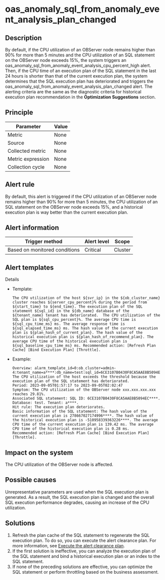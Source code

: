 # oas_anomaly_sql_from_anomaly_event_analysis_plan_changed

## Description

By default, if the CPU utilization of an OBServer node remains higher than 90% for more than 5 minutes and the CPU utilization of an SQL statement on the OBServer node exceeds 15%, the system triggers an oas_anomaly_sql_from_anomaly_event_analysis_cpu_percent_high alert. Then, if the CPU time of an execution plan of the SQL statement in the last 24 hours is shorter than that of the current execution plan, the system determines that the SQL execution plan has deteriorated and triggers the oas_anomaly_sql_from_anomaly_event_analysis_plan_changed alert. The alerting criteria are the same as the diagnostic criteria for historical execution plan recommendation in the **Optimization Suggestions** section. 

## Principle

| Parameter | Value |
| --- | --- |
| Metric | None |
| Source | None |
| Collected metric | None |
| Metric expression | None |
| Collection cycle | None |

## Alert rule

By default, this alert is triggered if the CPU utilization of an OBServer node remains higher than 90% for more than 5 minutes, the CPU utilization of an SQL statement on the OBServer node exceeds 15%, and a historical execution plan is way better than the current execution plan. 

## Alert information

| Trigger method | Alert level | Scope |
| --- | --- | --- |
| Based on monitored conditions | Critical | Cluster |

## Alert templates

Details

* Template:

   ```text
   The CPU utilization of the host ${svr_ip} in the ${ob_cluster_name} cluster reaches ${server_cpu_percent}% during the period from ${start_time} to ${end_time}. The execution plan of the SQL statement ${sql_id} in the ${db_name} database of the ${tenant_name} tenant has deteriorated.  The CPU utilization of the SQL plan is ${sql_cpu_percent}%. The average CPU time is ${sql_cpu_time_ms} ms. The average response time is ${sql_elapsed_time_ms} ms. The hash value of the current execution plan is ${plan_hash_of_current_plan}. The hash value of the historical execution plan is ${plan_hash_of_recommend_plan}. The average CPU time of the historical execution plan is ${sql_baseline_cpu_time_ms} ms. Recommended action: [Refresh Plan Cache] [Bind Execution Plan] [Throttle].
   ```

* Example:

   ```text
   Overview: alarm_template_id=0:ob_cluster=admin-4:tenant_name=a****:db_name=test:sql_id=6CE3107B0430F8CA5AAE8B5094EC****:recommend_operations=FLUSHING_PLAN_CACHE,PLAN_BINDING,RATE_LIMIT. The CPU utilization of the host exceeds the threshold because the execution plan of the SQL statement has deteriorated.
   Period: 2023-09-05T01:57:17 to 2023-09-05T02:02:47
   Symptom: The CPU utilization of the OBServer node xxx.xxx.xxx.xxx reaches 29.81%.
   Associated SQL statement: SQL ID: 6CE3107B0430F8CA5AAE8B5094EC****. Database: test. Tenant: a****.
   Hit rule: The execution plan deteriorates.
   Basic information of the SQL statement: The hash value of the current execution plan is 278667027174996****. The hash value of the historical execution plan is -510958339363226****. The average CPU time of the current execution plan is 139.42 ms. The average CPU time of the historical execution plan is 0.28 ms.
   Recommended action: [Refresh Plan Cache] [Bind Execution Plan] [Throttle].
   ```

## Impact on the system

The CPU utilization of the OBServer node is affected. 

## Possible causes

Unrepresentative parameters are used when the SQL execution plan is generated. As a result, the SQL execution plan is changed and the overall SQL execution performance degrades, causing an increase of the CPU utilization. 

## Solutions

1. Refresh the plan cache of the SQL statement to regenerate the SQL execution plan. To do so, you can execute the alert clearance plan. For more information, see [Execute the alert clearance plan](../500.appendix/400.execute-the-plan.md). 
2. If the first solution is ineffective, you can analyze the execution plan of the SQL statement and bind a historical execution plan or an index to the SQL statement. 
3. If none of the preceding solutions are effective, you can optimize the SQL statement or perform throttling based on the business assessment. 
